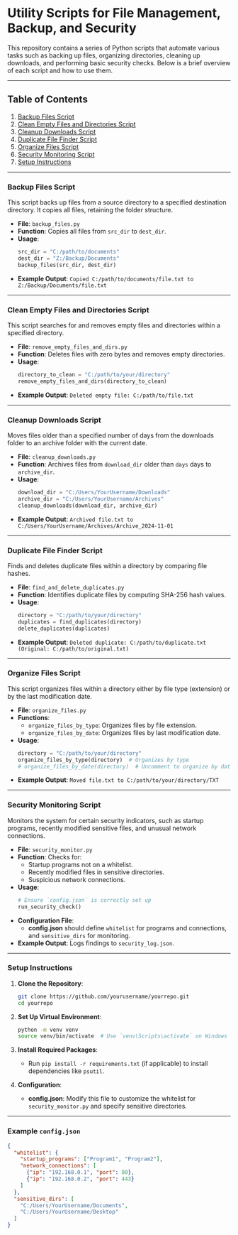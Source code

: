 # Utility Scripts for File Management, Backup, and Security

This repository contains a series of Python scripts that automate various tasks such as backing up files, organizing directories, cleaning up downloads, and performing basic security checks. Below is a brief overview of each script and how to use them.

---

## Table of Contents
1. [Backup Files Script](#backup-files-script)
2. [Clean Empty Files and Directories Script](#clean-empty-files-and-directories-script)
3. [Cleanup Downloads Script](#cleanup-downloads-script)
4. [Duplicate File Finder Script](#duplicate-file-finder-script)
5. [Organize Files Script](#organize-files-script)
6. [Security Monitoring Script](#security-monitoring-script)
7. [Setup Instructions](#setup-instructions)

---

### Backup Files Script

This script backs up files from a source directory to a specified destination directory. It copies all files, retaining the folder structure.

- **File**: `backup_files.py`
- **Function**: Copies all files from `src_dir` to `dest_dir`.
- **Usage**:
    ```python
    src_dir = "C:/path/to/documents"
    dest_dir = "Z:/Backup/Documents"
    backup_files(src_dir, dest_dir)
    ```
- **Example Output**: `Copied C:/path/to/documents/file.txt to Z:/Backup/Documents/file.txt`

---

### Clean Empty Files and Directories Script

This script searches for and removes empty files and directories within a specified directory.

- **File**: `remove_empty_files_and_dirs.py`
- **Function**: Deletes files with zero bytes and removes empty directories.
- **Usage**:
    ```python
    directory_to_clean = "C:/path/to/your/directory"
    remove_empty_files_and_dirs(directory_to_clean)
    ```
- **Example Output**: `Deleted empty file: C:/path/to/file.txt`

---

### Cleanup Downloads Script

Moves files older than a specified number of days from the downloads folder to an archive folder with the current date.

- **File**: `cleanup_downloads.py`
- **Function**: Archives files from `download_dir` older than `days` days to `archive_dir`.
- **Usage**:
    ```python
    download_dir = "C:/Users/YourUsername/Downloads"
    archive_dir = "C:/Users/YourUsername/Archives"
    cleanup_downloads(download_dir, archive_dir)
    ```
- **Example Output**: `Archived file.txt to C:/Users/YourUsername/Archives/Archive_2024-11-01`

---

### Duplicate File Finder Script

Finds and deletes duplicate files within a directory by comparing file hashes.

- **File**: `find_and_delete_duplicates.py`
- **Function**: Identifies duplicate files by computing SHA-256 hash values.
- **Usage**:
    ```python
    directory = "C:/path/to/your/directory"
    duplicates = find_duplicates(directory)
    delete_duplicates(duplicates)
    ```
- **Example Output**: `Deleted duplicate: C:/path/to/duplicate.txt (Original: C:/path/to/original.txt)`

---

### Organize Files Script

This script organizes files within a directory either by file type (extension) or by the last modification date.

- **File**: `organize_files.py`
- **Functions**:
  - `organize_files_by_type`: Organizes files by file extension.
  - `organize_files_by_date`: Organizes files by last modification date.
- **Usage**:
    ```python
    directory = "C:/path/to/your/directory"
    organize_files_by_type(directory)  # Organizes by type
    # organize_files_by_date(directory)  # Uncomment to organize by date
    ```
- **Example Output**: `Moved file.txt to C:/path/to/your/directory/TXT`

---

### Security Monitoring Script

Monitors the system for certain security indicators, such as startup programs, recently modified sensitive files, and unusual network connections.

- **File**: `security_monitor.py`
- **Function**: Checks for:
  - Startup programs not on a whitelist.
  - Recently modified files in sensitive directories.
  - Suspicious network connections.
- **Usage**:
    ```python
    # Ensure `config.json` is correctly set up
    run_security_check()
    ```
- **Configuration File**:
    - **config.json** should define `whitelist` for programs and connections, and `sensitive_dirs` for monitoring.
- **Example Output**: Logs findings to `security_log.json`.

---

### Setup Instructions

1. **Clone the Repository**:
    ```bash
    git clone https://github.com/yourusername/yourrepo.git
    cd yourrepo
    ```

2. **Set Up Virtual Environment**:
    ```bash
    python -m venv venv
    source venv/bin/activate  # Use `venv\Scripts\activate` on Windows
    ```

3. **Install Required Packages**:
    - Run `pip install -r requirements.txt` (if applicable) to install dependencies like `psutil`.

4. **Configuration**:
    - **config.json**: Modify this file to customize the whitelist for `security_monitor.py` and specify sensitive directories.

---

### Example `config.json`

```json
{
  "whitelist": {
    "startup_programs": ["Program1", "Program2"],
    "network_connections": [
      {"ip": "192.168.0.1", "port": 80},
      {"ip": "192.168.0.2", "port": 443}
    ]
  },
  "sensitive_dirs": [
    "C:/Users/YourUsername/Documents",
    "C:/Users/YourUsername/Desktop"
  ]
}
